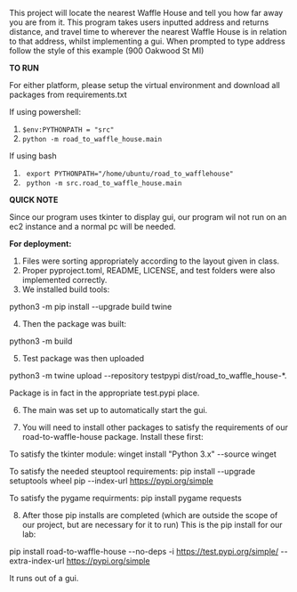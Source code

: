 This project will locate the nearest Waffle House and tell you how far away you are from it.  This program takes users inputted address and returns distance, and travel time to wherever the nearest Waffle House is in relation to that address, whilst implementing a gui.  When prompted to type address follow the style of this example (900 Oakwood St MI)

**TO RUN**

For either platform, please setup the virtual environment and download all packages from requirements.txt
   
If using powershell:
1. ```$env:PYTHONPATH = "src"```
2. ```python -m road_to_waffle_house.main```
   
If using bash
1. ``` export PYTHONPATH="/home/ubuntu/road_to_wafflehouse"```
2. ``` python -m src.road_to_waffle_house.main```

**QUICK NOTE**

Since our program uses tkinter to display gui, our program wil not run on an ec2 instance and a normal pc will be needed.

**For deployment:**
1. Files were sorting appropriately according to the layout given in class.
2. Proper pyproject.toml, README, LICENSE, and test folders were also implemented correctly.
3. We installed build tools: 

python3 -m pip install --upgrade build twine

4.  Then the package was built: 

python3 -m build

5.  Test package was then uploaded  

python3 -m twine upload --repository testpypi dist/road_to_waffle_house-*.  

Package is in fact in the appropriate test.pypi place.

6.  The main was set up to automatically start the gui.

7. You will need to install other packages to satisfy the requirements of our road-to-waffle-house package.  Install these first:

To satisfy the tkinter module: winget install "Python 3.x" --source winget

To satisfy the needed steuptool requirements: pip install --upgrade setuptools wheel pip --index-url https://pypi.org/simple

To satisfy the pygame requirments: pip install pygame requests

8.  After those pip installs are completed (which are outside the scope of our project, but are necessary for it to run) This is the pip install for our lab: 

pip install road-to-waffle-house --no-deps -i https://test.pypi.org/simple/ --extra-index-url https://pypi.org/simple 

It runs out of a gui.